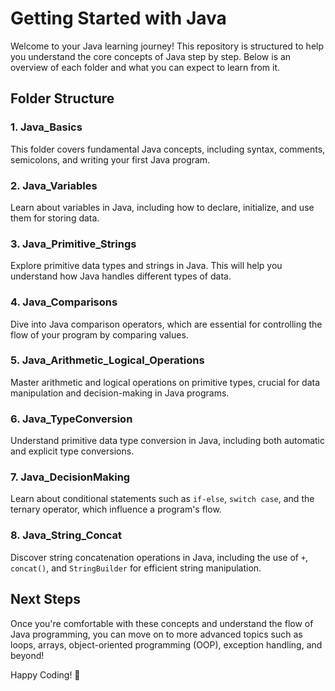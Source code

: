 # Getting Started with Java

Welcome to your Java learning journey! This repository is structured to help you understand the core concepts of Java step by step. Below is an overview of each folder and what you can expect to learn from it.

## Folder Structure

### 1. Java_Basics
This folder covers fundamental Java concepts, including syntax, comments, semicolons, and writing your first Java program.

### 2. Java_Variables
Learn about variables in Java, including how to declare, initialize, and use them for storing data.

### 3. Java_Primitive_Strings
Explore primitive data types and strings in Java. This will help you understand how Java handles different types of data.

### 4. Java_Comparisons
Dive into Java comparison operators, which are essential for controlling the flow of your program by comparing values.

### 5. Java_Arithmetic_Logical_Operations
Master arithmetic and logical operations on primitive types, crucial for data manipulation and decision-making in Java programs.

### 6. Java_TypeConversion
Understand primitive data type conversion in Java, including both automatic and explicit type conversions.

### 7. Java_DecisionMaking
Learn about conditional statements such as `if-else`, `switch case`, and the ternary operator, which influence a program's flow.

### 8. Java_String_Concat
Discover string concatenation operations in Java, including the use of `+`, `concat()`, and `StringBuilder` for efficient string manipulation.

## Next Steps
Once you're comfortable with these concepts and understand the flow of Java programming, you can move on to more advanced topics such as loops, arrays, object-oriented programming (OOP), exception handling, and beyond!

Happy Coding! 🚀



